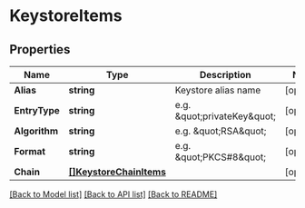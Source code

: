 # KeystoreItems

## Properties
Name | Type | Description | Notes
------------ | ------------- | ------------- | -------------
**Alias** | **string** | Keystore alias name | [optional] 
**EntryType** | **string** | e.g. \&quot;privateKey\&quot; | [optional] 
**Algorithm** | **string** | e.g. \&quot;RSA\&quot; | [optional] 
**Format** | **string** | e.g. \&quot;PKCS#8\&quot; | [optional] 
**Chain** | [**[]KeystoreChainItems**](KeystoreChainItems.md) |  | [optional] 

[[Back to Model list]](../README.md#documentation-for-models) [[Back to API list]](../README.md#documentation-for-api-endpoints) [[Back to README]](../README.md)


